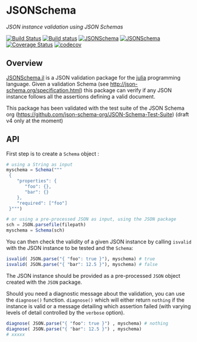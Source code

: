 # JSONSchema

_JSON instance validation using JSON Schemas_

[![Build Status](https://travis-ci.org/fredo-dedup/JSONSchema.jl.svg?branch=master)](https://travis-ci.org/fredo-dedup/JSONSchema.jl)
[![Build status](https://ci.appveyor.com/api/projects/status/e6ea72l7sbll1via/branch/master?svg=true)](https://ci.appveyor.com/project/fredo-dedup/jsonschema/branch/master)
[![JSONSchema](http://pkg.julialang.org/badges/JSONSchema_0.6.svg)](http://pkg.julialang.org/?pkg=JSONSchema&ver=0.6)
[![JSONSchema](http://pkg.julialang.org/badges/JSONSchema_0.7.svg)](http://pkg.julialang.org/?pkg=JSONSchema&ver=0.7)
[![Coverage Status](https://coveralls.io/repos/github/fredo-dedup/JSONSchema.jl/badge.svg?branch=master)](https://coveralls.io/github/fredo-dedup/JSONSchema.jl?branch=master)
[![codecov](https://codecov.io/gh/fredo-dedup/JSONSchema.jl/branch/master/graph/badge.svg)](https://codecov.io/gh/fredo-dedup/JSONSchema.jl)

## Overview

[JSONSchema.jl](https://github.com/fredo-dedup/JSONSchema.jl) is a JSON validation package for the [julia](https://julialang.org/) programming language. Given a validation Schema (see http://json-schema.org/specification.html) this package can verify if any JSON instance follows all the assertions defining a valid document.

This package has been validated with the test suite of the JSON Schema org (https://github.com/json-schema-org/JSON-Schema-Test-Suite) (draft v4 only at the moment)


## API

First step is to create a `Schema` object :
```julia
# using a String as input
myschema = Schema("""
 {
    "properties": {
       "foo": {},
       "bar": {}
    },
    "required": ["foo"]
 }""")  

# or using a pre-processed JSON as input, using the JSON package
sch = JSON.parsefile(filepath)
myschema = Schema(sch)
```

You can then check the validity of a given JSON instance by calling `isvalid`
with the JSON instance to be tested and the `Schema`:
```julia
isvalid( JSON.parse("{ "foo": true }"), myschema) # true
isvalid( JSON.parse("{ "bar": 12.5 }"), myschema) # false
```
The JSON instance should be provided as a pre-processed `JSON` object created
with the `JSON` package.


Should you need a diagnostic message about the validation, you can use the
`diagnose()` function. `diagnose()` which will either return `nothing` if the instance is
valid or a message detailing which assertion failed (with varying levels
of detail controlled by the `verbose` option).
```julia
diagnose( JSON.parse("{ "foo": true }") , myschema) # nothing
diagnose( JSON.parse("{ "bar": 12.5 }") , myschema)
# xxxxx
```
